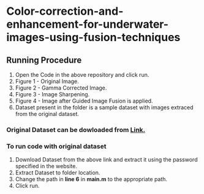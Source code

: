 # Color-correction-and-enhancement-for-underwater-images-using-fusion-techniques

## Running Procedure
<ol>
  <li> Open the Code in the above repository and click run.</li>
  <li> Figure 1 - Original Image. </li>
  <li> Figure 2 - Gamma Corrected Image. </li>
  <li> Figure 3 - Image Sharpening. </li>
  <li> Figure 4 - Image after Guided Image Fusion is applied. </li>
  <li> Dataset present in the folder is a sample dataset with images extraced from the original dataset. </li>
</ol>
 
 <h3> Original Dataset can be dowloaded from <a href="https://li-chongyi.github.io/proj_benchmark.html">Link.</a> </h3>
 <h3> To run code with original dataset </h3>
 <ol>
  <li> Download Dataset from the above link and extract it using the password specified in the website.</li>
  <li> Extract Dataset to folder location. </li>
  <li> Change the path in <b>line 6</b> in <b>main.m</b> to the appropriate path. </li>
  <li> Click run. </li>
</ol> 
